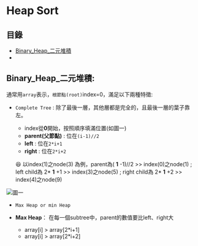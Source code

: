 Heap Sort
===

目錄
-----
* [Binary_Heap_二元堆積](#Binary_Heap_二元堆積)
* 


Binary_Heap_二元堆積:
---

通常用`array`表示，`根節點(root)`index=0，滿足以下兩種特徵:

* `Complete Tree` : 除了最後一層，其他層都是完全的，且最後一層的葉子靠左。

  * index從**0**開始，按照順序填滿位置(如圖一)
  * **parent(父節點)** : 位在`(i-1)//2`
  * **left** : 位在`2*i+1`
  * **right** : 位在`2*i+2`
  
  :laughing: 以index(1)之node(3) 為例，parent為( **1** -1)//2 >> index(0)之node(1) ; left child為 2* **1** +1 >> index(3)之node(5) ; right child為 2* **1** +2 >> index(4)之node(9)
  
  
![圖一](https://www.geeksforgeeks.org/wp-content/uploads/binaryheap.png)

* `Max Heap or min Heap`

 * **Max Heap**： 在每一個subtree中，parent的數值要比left、right大
   * array[i] > array[2*i+1]
   * array[i] > array[2*i+2]
